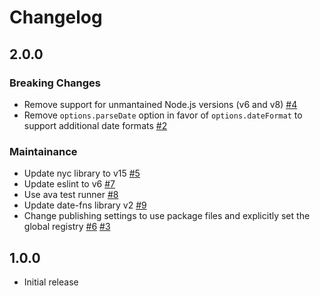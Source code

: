 # Changelog

## 2.0.0
### Breaking Changes
- Remove support for unmantained Node.js versions (v6 and v8) [#4](https://github.com/jonathansamines/chance-access-token/pull/4)
- Remove `options.parseDate` option in favor of `options.dateFormat` to support additional date formats [#2](https://github.com/jonathansamines/chance-access-token/pull/2/files)

### Maintainance
- Update nyc library to v15 [#5](https://github.com/jonathansamines/chance-access-token/pull/5)
- Update eslint to v6 [#7](https://github.com/jonathansamines/chance-access-token/pull/7)
- Use ava test runner [#8](https://github.com/jonathansamines/chance-access-token/pull/8)
- Update date-fns library v2 [#9](https://github.com/jonathansamines/chance-access-token/pull/9)
- Change publishing settings to use package files and explicitly set the global registry [#6](https://github.com/jonathansamines/chance-access-token/pull/6) [#3](https://github.com/jonathansamines/chance-access-token/pull/3)

## 1.0.0
- Initial release
